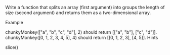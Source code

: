 Write a function that splits an array (first argument) into groups the length of size (second argument) and returns them as a two-dimensional array.

Example

chunkyMonkey(["a", "b", "c", "d"], 2) should return [["a", "b"], ["c", "d"]].
chunkyMonkey([0, 1, 2, 3, 4, 5], 4) should return [[0, 1, 2, 3], [4, 5]].
Hints

slice()
